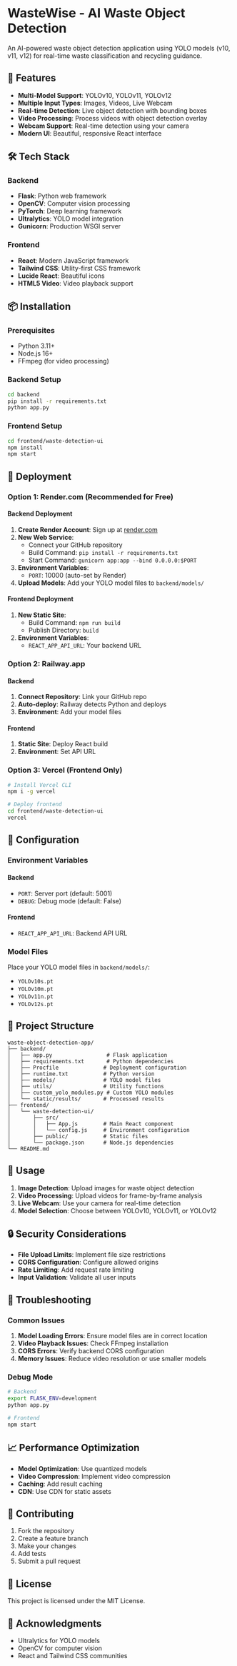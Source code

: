 # WasteWise - AI Waste Object Detection

An AI-powered waste object detection application using YOLO models (v10, v11, v12) for real-time waste classification and recycling guidance.

## 🚀 Features

- **Multi-Model Support**: YOLOv10, YOLOv11, YOLOv12
- **Multiple Input Types**: Images, Videos, Live Webcam
- **Real-time Detection**: Live object detection with bounding boxes
- **Video Processing**: Process videos with object detection overlay
- **Webcam Support**: Real-time detection using your camera
- **Modern UI**: Beautiful, responsive React interface

## 🛠️ Tech Stack

### Backend
- **Flask**: Python web framework
- **OpenCV**: Computer vision processing
- **PyTorch**: Deep learning framework
- **Ultralytics**: YOLO model integration
- **Gunicorn**: Production WSGI server

### Frontend
- **React**: Modern JavaScript framework
- **Tailwind CSS**: Utility-first CSS framework
- **Lucide React**: Beautiful icons
- **HTML5 Video**: Video playback support

## 📦 Installation

### Prerequisites
- Python 3.11+
- Node.js 16+
- FFmpeg (for video processing)

### Backend Setup
```bash
cd backend
pip install -r requirements.txt
python app.py
```

### Frontend Setup
```bash
cd frontend/waste-detection-ui
npm install
npm start
```

## 🚀 Deployment

### Option 1: Render.com (Recommended for Free)

#### Backend Deployment
1. **Create Render Account**: Sign up at [render.com](https://render.com)
2. **New Web Service**: 
   - Connect your GitHub repository
   - Build Command: `pip install -r requirements.txt`
   - Start Command: `gunicorn app:app --bind 0.0.0.0:$PORT`
3. **Environment Variables**:
   - `PORT`: 10000 (auto-set by Render)
4. **Upload Models**: Add your YOLO model files to `backend/models/`

#### Frontend Deployment
1. **New Static Site**:
   - Build Command: `npm run build`
   - Publish Directory: `build`
2. **Environment Variables**:
   - `REACT_APP_API_URL`: Your backend URL

### Option 2: Railway.app

#### Backend
1. **Connect Repository**: Link your GitHub repo
2. **Auto-deploy**: Railway detects Python and deploys
3. **Environment**: Add your model files

#### Frontend
1. **Static Site**: Deploy React build
2. **Environment**: Set API URL

### Option 3: Vercel (Frontend Only)

```bash
# Install Vercel CLI
npm i -g vercel

# Deploy frontend
cd frontend/waste-detection-ui
vercel
```

## 🔧 Configuration

### Environment Variables

#### Backend
- `PORT`: Server port (default: 5001)
- `DEBUG`: Debug mode (default: False)

#### Frontend
- `REACT_APP_API_URL`: Backend API URL

### Model Files
Place your YOLO model files in `backend/models/`:
- `YOLOv10s.pt`
- `YOLOv10m.pt`
- `YOLOv11n.pt`
- `YOLOv12s.pt`

## 📁 Project Structure

```
waste-object-detection-app/
├── backend/
│   ├── app.py                 # Flask application
│   ├── requirements.txt       # Python dependencies
│   ├── Procfile              # Deployment configuration
│   ├── runtime.txt           # Python version
│   ├── models/               # YOLO model files
│   ├── utils/                # Utility functions
│   ├── custom_yolo_modules.py # Custom YOLO modules
│   └── static/results/       # Processed results
├── frontend/
│   └── waste-detection-ui/
│       ├── src/
│       │   ├── App.js        # Main React component
│       │   └── config.js     # Environment configuration
│       ├── public/           # Static files
│       └── package.json      # Node.js dependencies
└── README.md
```

## 🎯 Usage

1. **Image Detection**: Upload images for waste object detection
2. **Video Processing**: Upload videos for frame-by-frame analysis
3. **Live Webcam**: Use your camera for real-time detection
4. **Model Selection**: Choose between YOLOv10, YOLOv11, or YOLOv12

## 🔒 Security Considerations

- **File Upload Limits**: Implement file size restrictions
- **CORS Configuration**: Configure allowed origins
- **Rate Limiting**: Add request rate limiting
- **Input Validation**: Validate all user inputs

## 🐛 Troubleshooting

### Common Issues

1. **Model Loading Errors**: Ensure model files are in correct location
2. **Video Playback Issues**: Check FFmpeg installation
3. **CORS Errors**: Verify backend CORS configuration
4. **Memory Issues**: Reduce video resolution or use smaller models

### Debug Mode
```bash
# Backend
export FLASK_ENV=development
python app.py

# Frontend
npm start
```

## 📈 Performance Optimization

- **Model Optimization**: Use quantized models
- **Video Compression**: Implement video compression
- **Caching**: Add result caching
- **CDN**: Use CDN for static assets

## 🤝 Contributing

1. Fork the repository
2. Create a feature branch
3. Make your changes
4. Add tests
5. Submit a pull request

## 📄 License

This project is licensed under the MIT License.

## 🙏 Acknowledgments

- Ultralytics for YOLO models
- OpenCV for computer vision
- React and Tailwind CSS communities
